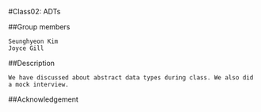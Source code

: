 #Class02: ADTs

##Group members
```
Seunghyeon Kim
Joyce Gill
```
##Description
```
We have discussed about abstract data types during class. We also did a mock interview.
```
##Acknowledgement
```

```